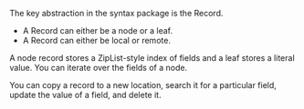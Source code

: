 The key abstraction in the syntax package is the Record.

- A Record can either be a node or a leaf. 
- A Record can either be local or remote.

A node record stores a ZipList-style index of fields and a leaf stores a literal value. You can iterate over the fields of a node.

You can copy a record to a new location, search it for a particular field, update the value of a field, and delete it.
